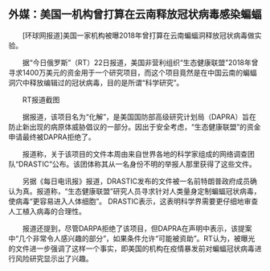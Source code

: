 ## 外媒：美国一机构曾打算在云南释放冠状病毒感染蝙蝠
　　[环球网报道]美国一家机构被曝2018年曾打算在云南蝙蝠洞释放冠状病毒做实验。

　　据“今日俄罗斯”（RT）22日报道，美国非营利组织“生态健康联盟”2018年曾寻求1400万美元的资金用于一个研究项目，而这个项目竟然是在中国云南的蝙蝠洞穴中释放编辑过的冠状病毒，目的是所谓“科学研究”。

　　RT报道截图

　　据报道，该项目名为“化解”，是美国国防部高级研究计划局（DAPRA）旨在防止新出现的病原体威胁倡议的一部分。因出于安全考虑，“生态健康联盟”的资金申请最终被DAPRA拒绝了。

　　报道称，关于该项目的文件本周由来自世界各地的科学家组成的网络调查团队“DRASTIC”公布。该团体称其从一名身份不明的举报人那里获得了这些文件。

　　另据《每日电讯报》报道，DRASTIC发布的文件被一名前特朗普政府成员确认为真。报道称，“生态健康联盟”研究人员寻求针对人类量身定制蝙蝠冠状病毒，使病毒“更容易进入人体细胞”。 DRASTIC表示，这表明科学界需要更仔细地审查人工植入病毒的合理性。

　　报道还提到，尽管DARPA拒绝了该项目，但DAPRA在声明中表示，该提案中“几个非常令人感兴趣的部分”，如果条件允许“可能被资助”。RT认为，被曝光的文件进一步强调了这样一个事实，即美国的机构在疫情暴发前对蝙蝠冠状病毒进行风险研究显示出了兴趣。


